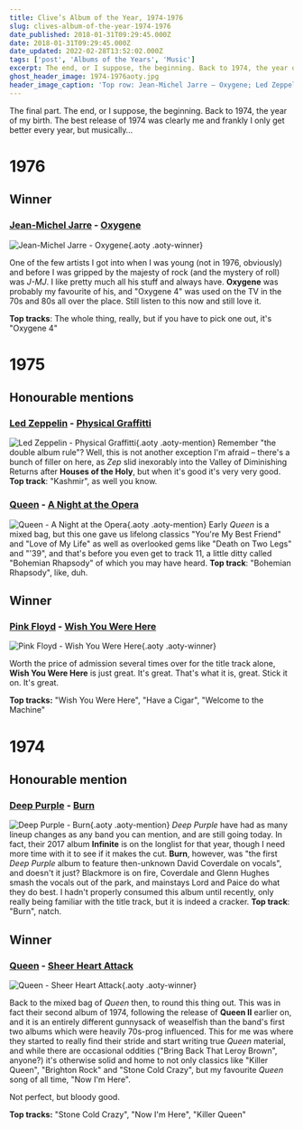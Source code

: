 ```yaml
---
title: Clive’s Album of the Year, 1974-1976
slug: clives-album-of-the-year-1974-1976
date_published: 2018-01-31T09:29:45.000Z
date: 2018-01-31T09:29:45.000Z
date_updated: 2022-02-28T13:52:02.000Z
tags: ['post', 'Albums of the Years', 'Music']
excerpt: The end, or I suppose, the beginning. Back to 1974, the year of my birth.
ghost_header_image: 1974-1976aoty.jpg
header_image_caption: 'Top row: Jean-Michel Jarre – Oxygene; Led Zeppelin – Physical Graffiti; Pink Floyd – Wish You Were Here. Bottom row: Queen – Sheer Heart Attack; Deep Purple – Burn; Queen – A Night at the Opera'
---
```


The final part. The end, or I suppose, the beginning. Back to 1974, the year of my birth. The best release of 1974 was clearly me and frankly I only get better every year, but musically…

# 1976

## Winner

### [Jean-Michel Jarre](https://jeanmicheljarre.com/) - [Oxygene](https://www.amazon.co.uk/Oxyg%C3%A8ne-Jean-Michel-Jarre/dp/B013J553W2/)

![Jean-Michel Jarre - Oxygene](/public/images/2018/01/Oxygene_album_cover-300.jpg){.aoty .aoty-winner}

One of the few artists I got into when I was young (not in 1976, obviously) and before I was gripped by the majesty of rock (and the mystery of roll) was *J-MJ*. I like pretty much all his stuff and always have. **Oxygene** was probably my favourite of his, and "Oxygene 4" was used on the TV in the 70s and 80s all over the place. Still listen to this now and still love it.

**Top tracks**: The whole thing, really, but if you have to pick one out, it's "Oxygene 4"

# 1975

## Honourable mentions

### [Led Zeppelin](https://www.ledzeppelin.com/) - [Physical Graffitti](https://www.amazon.co.uk/Physical-Graffiti-Led-Zeppelin/dp/B00RUT3D5S/)

![Led Zeppelin - Physical Graffitti](/public/images/2025/02/lz-pg.jpg){.aoty .aoty-mention} Remember "the double album rule"? Well, this is not another exception I'm afraid – there's a bunch of filler on here, as *Zep* slid inexorably into the Valley of Diminishing Returns after **Houses of the Holy**, but when it's good it's very very good. **Top track**: "Kashmir", as well you know.

### [Queen](http://www.queenonline.com/) - [A Night at the Opera](https://www.amazon.co.uk/Night-At-Opera-2011-Remaster/dp/B004M17ITY/)

![Queen - A Night at the Opera](/public/images/2025/02/opera.jpg){.aoty .aoty-mention} Early *Queen* is a mixed bag, but this one gave us lifelong classics "You're My Best Friend" and "Love of My Life" as well as overlooked gems like "Death on Two Legs" and "'39", and that's before you even get to track 11, a little ditty called "Bohemian Rhapsody" of which you may have heard. **Top track**: "Bohemian Rhapsody", like, duh.

## Winner

### [Pink Floyd](http://www.pinkfloyd.com/) - [Wish You Were Here](https://www.amazon.co.uk/Wall-2011-Remastered-Version/dp/B005NNYL54/)

![Pink Floyd - Wish You Were Here](/public/images/2018/01/pw-wish-300.jpg){.aoty .aoty-winner}

Worth the price of admission several times over for the title track alone, **Wish You Were Here** is just great. It's great. That's what it is, great. Stick it on. It's great.

**Top tracks:** "Wish You Were Here", "Have a Cigar", "Welcome to the Machine"

# 1974

## Honourable mention

### [Deep Purple](http://www.deeppurple.com/) - [Burn](https://www.amazon.co.uk/Burn-Deep-Purple/dp/B0007ZEO4G/)

![Deep Purple - Burn](/public/images/2025/02/burn.jpg){.aoty .aoty-mention} *Deep Purple* have had as many lineup changes as any band you can mention, and are still going today. In fact, their 2017 album **Infinite** is on the longlist for that year, though I need more time with it to see if it makes the cut. **Burn**, however, was "the first *Deep Purple* album to feature then-unknown David Coverdale on vocals", and doesn't it just? Blackmore is on fire, Coverdale and Glenn Hughes smash the vocals out of the park, and mainstays Lord and Paice do what they do best. I hadn't properly consumed this album until recently, only really being familiar with the title track, but it is indeed a cracker. **Top track**: "Burn", natch.

## Winner

### [Queen](http://www.queenonline.com/) - [Sheer Heart Attack](https://www.amazon.co.uk/Sheer-Heart-Attack-2011-Remaster/dp/B004M17ITE/)

![Queen - Sheer Heart Attack](/public/images/2018/01/qu-heart-300.jpg){.aoty .aoty-winner}

Back to the mixed bag of *Queen* then, to round this thing out. This was in fact their second album of 1974, following the release of **Queen II** earlier on, and it is an entirely different gunnysack of weaselfish than the band's first two albums which were heavily 70s-prog influenced. This for me was where they started to really find their stride and start writing true *Queen* material, and while there are occasional oddities ("Bring Back That Leroy Brown", anyone?) it's otherwise solid and home to not only classics like "Killer Queen", "Brighton Rock" and "Stone Cold Crazy", but my favourite *Queen* song of all time, "Now I'm Here".

Not perfect, but bloody good.

**Top tracks:** "Stone Cold Crazy", "Now I'm Here", "Killer Queen"
